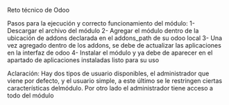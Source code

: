 Reto técnico de Odoo

Pasos para la ejecución y correcto funcionamiento del módulo:
1- Descargar el archivo del módulo
2- Agregar el módulo dentro de la ubicación de addons declarada en el addons_path de su odoo local
3- Una vez agregado dentro de los addons, se debe de actualizar las aplicaciones en la interfaz de odoo
4- Instalar el módulo y ya debe de aparecer en el apartado de aplicaciones instaladas listo para su uso

Aclaración: Hay dos tipos de usuario disponibles, el administrador que viene por defecto, y el usuario simple, a este último se le restringen ciertas características delmódulo.
Por otro lado el administrador tiene acceso a todo del módulo
